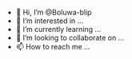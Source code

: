 - 👋 Hi, I’m @Boluwa-blip
- 👀 I’m interested in ...
- 🌱 I’m currently learning ...
- 💞️ I’m looking to collaborate on ...
- 📫 How to reach me ...

<!---
Boluwa-blip/Boluwa-blip is a ✨ special ✨ repository because its `README.md` (this file) appears on your GitHub profile.
You can click the Preview link to take a look at your changes.
--->

